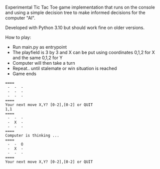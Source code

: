 Experimental Tic Tac Toe game implementation that runs on the console and using a simple decision tree to make informed decisions for the computer 
"AI".

Developed with Python 3.10 but should work fine on older versions.

How to play:
- Run main.py as entrypoint
- The playfield is 3 by 3 and X can be put using coordinates 0,1,2 for X and the same 0,1,2 for Y
- Computer will then take a turn
- Repeat.. until stalemate or win situation is reached
- Game ends

```
====
 -  -  -
 -  -  -
 -  -  -
====
Your next move X,Y? [0-2],[0-2] or QUIT
1,1
====
 -  -  -
 -  X  -
 -  -  -
====
Computer is thinking ...
====
 -  -  O
 -  X  -
 -  -  -
====
Your next move X,Y? [0-2],[0-2] or QUIT
```
